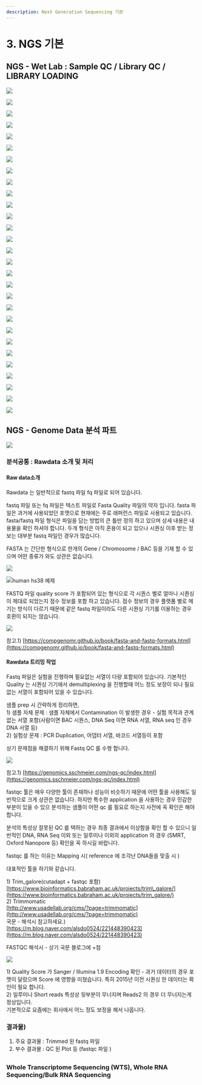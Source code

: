 ```yaml
---
description: Next Generation Sequencing 기본
---
```


# 3. NGS 기본

## NGS  - Wet Lab : Sample QC / Library QC / LIBRARY LOADING 

![](../.gitbook/assets/image%20%2832%29.png)

![](../.gitbook/assets/image%20%2817%29.png)

![](../.gitbook/assets/image%20%2863%29.png)

![](../.gitbook/assets/image%20%287%29.png)



![](../.gitbook/assets/image%20%2876%29.png)

![](../.gitbook/assets/image%20%2819%29.png)

![](../.gitbook/assets/image%20%2820%29.png)

![](../.gitbook/assets/image%20%2888%29.png)

![](../.gitbook/assets/image%20%2861%29.png)

![](../.gitbook/assets/image%20%2849%29.png)

![](../.gitbook/assets/image%20%2838%29.png)

![](../.gitbook/assets/image%20%2877%29.png)

![](../.gitbook/assets/image%20%2818%29.png)

![](../.gitbook/assets/image%20%2895%29.png)

![](../.gitbook/assets/image%20%2846%29.png)

![](../.gitbook/assets/image%20%2862%29.png)

![](../.gitbook/assets/image%20%2841%29.png)

![](../.gitbook/assets/image%20%2828%29.png)

![](../.gitbook/assets/image%20%2870%29.png)

![](../.gitbook/assets/image%20%2825%29.png)

![](../.gitbook/assets/image%20%2824%29.png)

![](../.gitbook/assets/image%20%2826%29.png)

![](../.gitbook/assets/image%20%2856%29.png)

![](../.gitbook/assets/image%20%2869%29.png)

![](../.gitbook/assets/image%20%2823%29.png)

![](../.gitbook/assets/image%20%2894%29.png)

![](../.gitbook/assets/image%20%2865%29.png)

![](../.gitbook/assets/image%20%289%29.png)

![](../.gitbook/assets/image%20%2884%29.png)

## NGS - Genome Data 분석 파트 



![](../.gitbook/assets/0.png)



### 분석공통 : Rawdata 소개 및 처리 

#### Raw data소개 

Rawdata  는 일반적으로 fastq 파일 fq 파일로 되어 있습니다. 

fastq 파일 또는 fq 파일은 텍스트 파일로 Fasta Quality 파일의 약자 입니다. fasta 파일은 과거에 사용되었던 포맷으로 현재에는 주로  래퍼런스 파일로 사용되고 있습니다. fasta/fastq 파일 형식은 파일을 담는 방법의 큰 틀만 정의 하고 있으며 상세 내용은 내용물을 확인 하셔야 합니다. 두개 형식은 아직 혼용이 되고 있으나 시퀀싱 이후 받는 정보는 대부분 fastq 파일인 경우가 많습니다.

FASTA 는 간단한 형식으로 한개의 Gene / Chromosome / BAC 등을 기재 할 수 있으며 어떤 종류가 와도 상관은 없습니다.

![](../.gitbook/assets/image%20%2852%29.png)

![human hs38 &#xC608;&#xC81C;](../.gitbook/assets/image%20%2814%29.png)

FASTQ 파일 quality score 가 포함되어 있는 형식으로 각 시퀀스 별로 얼마나 시퀀싱이 제대로 되었는지 점수 정보를 포함 하고 있습니다. 점수 정보의 경우 플랫폼 별로 메기는 방식이 다르기 때문에 같은 fastq 파일이라도 다른 시퀀싱 기기를 이용하는 경우 호환이 되지는 않습니다. 

![](../.gitbook/assets/image%20%2886%29.png)



참고.1\) [https://compgenomr.github.io/book/fasta-and-fastq-formats.html](https://compgenomr.github.io/book/fasta-and-fastq-formats.html)  


#### Rawdata 트리밍 작업 

Fastq 파일은 실험을 진행하며 필요없는 서열이 다량 포함되어 있습니다. 기본적인 Quality 는 시퀀싱 기기에서 demultiplexing 을 진행할때 어느 정도 보장이 되나 필요없는 서열이 포함되어 있을 수 있습니다.

샘플 prep 시 간략하게 정리하면,  
1\) 샘플 자체 문제 : 샘플 자체에서 Contamination 이 발생한 경우 - 실험 목적과 관계 없는 서열 포함\(사람이면 BAC 시퀀스, DNA Seq 이면 RNA 서열, RNA seq 인 경우 DNA 서열 등\)  
2\) 실험상 문제 :  PCR Duplication, 어댑터 서열, 바코드 서열등이 포함

상기 문제점을 해결하기 위해 Fastq QC 를 수행 합니다.  


![](../.gitbook/assets/image%20%2845%29.png)

참고.1\) [https://genomics.sschmeier.com/ngs-qc/index.html](https://genomics.sschmeier.com/ngs-qc/index.html)

fastqc 툴은 매우 다양한 툴이 존재하나 성능이 비슷하기 때문에 어떤 툴을 사용해도 일반적으로 크게 상관은 없습니다. 하지만 특수한 application 을 사용하는 경우 민감한 부분이 있을 수 있으 분석하는 샘플이 어떤 qc 를 필요로 하는지  사전에 꼭 확인은 해야 합니다.  
  
분석의 특성상 잘못된 QC 를 택하는 경우 최종 결과에서 이상함을 확인 할 수 있으니 일반적인 DNA, RNA Seq 이외 또는 일루미나 이외의 application 의 경우 \(SMRT, Oxford Nanopore 등\) 확인을 꼭 하시길 바랍니다.  
  
fastqc 를 하는 이유는 Mapping 시\( reference 에 조각난 DNA들을 맞출 시 \)  
  
대표적인 툴을 하기와 같습니다.

1\) Trim\_galore\(cutadapt + fastqc 포함\)  
[https://www.bioinformatics.babraham.ac.uk/projects/trim\_galore/](https://www.bioinformatics.babraham.ac.uk/projects/trim_galore/)  
2\) Trimmomatic  
[http://www.usadellab.org/cms/?page=trimmomatic](http://www.usadellab.org/cms/?page=trimmomatic)  
국문 - 해석시 참고하세요.\) [https://m.blog.naver.com/alsdo0524/221448390423](https://m.blog.naver.com/alsdo0524/221448390423)  
  
FASTQC 해석시 - 상기 국문 블로그에 +첨  
  


![](../.gitbook/assets/image%20%2843%29.png)

1\) Quality Score 가 Sanger / Illumina 1.9 Encoding 확인 - 과거 데이터의 경우 포맷이 달랐으며 Score 에 영향을 미쳤습니다. 특히 2015년 이전 시퀀싱 한 데이터는 확인이 필요 합니다.  
 2\) 일루미나 Short reads 특성상 뒷부분이 무너지며 Reads2 의 경우 더 무너지는게 정상입니다.   
기본적으로 요즘에는 회사에서 어느 정도 보정을 해서 나옵니다.





### 결과물\)

1. 주요 결과물 : Trimmed 된 fastq 파일  
2. 부수 결과물 : QC 된 Plot 등 \(fastqc 파일 \)



##  





### Whole Transcriptome Sequencing \(WTS\), Whole RNA Sequencing/Bulk RNA Sequencing



